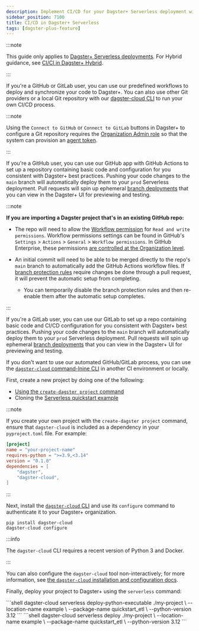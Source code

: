 ```yaml
---
description: Implement CI/CD for your Dagster+ Serverless deployment with GitHub, GitLab, or another Git provider.
sidebar_position: 7100
title: CI/CD in Dagster+ Serverless
tags: [dagster-plus-feature]
---
```


:::note

This guide only applies to [Dagster+ Serverless deployments](/deployment/dagster-plus/serverless). For Hybrid guidance, see [CI/CI in Dagster+ Hybrid](/deployment/dagster-plus/ci-cd/production/ci-cd-in-hybrid).

:::

If you're a GitHub or GitLab user, you can use our predefined workflows to deploy and synchronize your code to Dagster+. You can also use other Git providers or a local Git repository with our [dagster-cloud CLI](/api/clis/dagster-cloud-cli) to run your own CI/CD process.

:::note

Using the `Connect to GitHub` or `Connect to GitLab` buttons in Dagster+ to configure a Git repository requires the [Organization Admin role](/deployment/dagster-plus/authentication-and-access-control/rbac/user-roles/permissions) so that the system can provision an [agent token](/deployment/dagster-plus/management/tokens/agent-tokens).

:::

<Tabs groupId="method">
<TabItem value="GitHub" label="GitHub">

If you're a GitHub user, you can use our GitHub app with GitHub Actions to set up a repository containing basic code and configuration for you consistent with Dagster+ best practices. Pushing your code changes to the `main` branch will automatically deploy them to your `prod` Serverless deployment. Pull requests will spin up ephemeral [branch deployments](/deployment/dagster-plus/ci-cd/branch-deployments) that you can view in the Dagster+ UI for previewing and testing.

:::note

**If you are importing a Dagster project that's in an existing GitHub repo:**

- The repo will need to allow the [Workflow permission](https://docs.github.com/en/repositories/managing-your-repositorys-settings-and-features/enabling-features-for-your-repository/managing-github-actions-settings-for-a-repository) for `Read and write permissions`. Workflow permissions settings can be found in GitHub's `Settings` > `Actions` > `General` > `Workflow permissions`. In GitHub Enterprise, these permissions [are controlled at the Organization level](https://github.com/orgs/community/discussions/57244).

- An initial commit will need to be able to be merged directly to the repo's `main` branch to automatically add the GitHub Actions workflow files. If [branch protection rules](https://docs.github.com/en/repositories/configuring-branches-and-merges-in-your-repository/managing-protected-branches/about-protected-branches#about-protected-branches) require changes be done through a pull request, it will prevent the automatic setup from completing.

  - You can temporarily disable the branch protection rules and then re-enable them after the automatic setup completes.

:::

</TabItem>

<TabItem value="GitLab" label="GitLab">

If you're a GitLab user, you can use our GitLab to set up a repo containing basic code and CI/CD configuration for you consistent with Dagster+ best practices. Pushing your code changes to the `main` branch will automatically deploy them to your `prod` Serverless deployment. Pull requests will spin up ephemeral [branch deployments](/deployment/dagster-plus/ci-cd/branch-deployments) that you can view in the Dagster+ UI for previewing and testing.

</TabItem>

<TabItem value="Other" label="Other Git providers or local development">

If you don't want to use our automated GitHub/GitLab process, you can use the [`dagster-cloud` command-lnine CLI](/api/clis/dagster-cloud-cli) in another CI environment or locally.

First, create a new project by doing one of the following:
- [Using the `create-dagster project` command](/guides/build/projects/creating-a-new-project)
- Cloning the [Serverless quickstart example](https://github.com/dagster-io/dagster/tree/master/examples/quickstart_etl)

:::note

If you create your own project with the `create-dagster project` command, ensure that `dagster-cloud` is included as a dependency in your `pyproject.toml` file. For example:

```toml
[project]
name = "your-project-name"
requires-python = ">=3.9,<3.14"
version = "0.1.0"
dependencies = [
    "dagster",
    "dagster-cloud",
]
```

:::

Next, install the [`dagster-cloud` CLI](/api/clis/dagster-cloud-cli/installing-and-configuring) and use its `configure` command to authenticate it to your Dagster+ organization.

```shell
pip install dagster-cloud
dagster-cloud configure
```

:::info

The `dagster-cloud` CLI requires a recent version of Python 3 and Docker.

:::

You can also configure the `dagster-cloud` tool non-interactively; for more information, see [the `dagster-cloud` installation and configuration docs](/api/clis/dagster-cloud-cli/installing-and-configuring).

Finally, deploy your project to Dagster+ using the `serverless` command:

<Tabs>
  <TabItem value="macos" label="MacOS/Unix">
    ```shell
    dagster-cloud serverless deploy-python-executable ./my-project \
      --location-name example \
      --package-name quickstart_etl \
      --python-version 3.12
    ```
  </TabItem>
  <TabItem value="windows" label="Windows">
    ```shell
    dagster-cloud serverless deploy ./my-project \
      --location-name example \
      --package-name quickstart_etl \
      --python-version 3.12
    ```
  </TabItem>
</Tabs>

</TabItem>
</Tabs>
